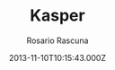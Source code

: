 ---
title: Kasper
github: https://github.com/rosario/kasper
demo: https://rosario.io/2013/11/10/kasper-theme-for-jekyll.html
author: Rosario Rascuna
ssg:
  - Jekyll
cms:
  - No Cms
date: 2013-11-10T10:15:43.000Z
description: Ghost's default theme (Casper) on Jekyll
stale: true
disabled: true
disabled_reason: demo url not found
---